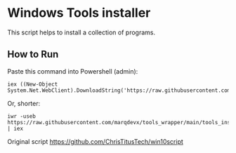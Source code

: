 # Windows Tools installer
This script helps to install a collection of programs.


## How to Run
Paste this command into Powershell (admin):
```
iex ((New-Object System.Net.WebClient).DownloadString('https://raw.githubusercontent.com/marqdevx/tools_wrapper/main/tools_installer.ps1'))
```
Or, shorter:
```
iwr -useb https://raw.githubusercontent.com/marqdevx/tools_wrapper/main/tools_installer.ps1 | iex
```

Original script https://github.com/ChrisTitusTech/win10script